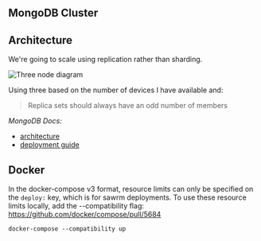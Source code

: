 ## MongoDB Cluster

## Architecture
We're going to scale using replication rather than sharding.

![Three node diagram](https://docs.mongodb.com/manual/_images/replica-set-primary-with-two-secondaries.bakedsvg.svg)

Using three based on the number of devices I have available and:

> Replica sets should always have an odd number of members

*MongoDB Docs:*

* [architecture](https://docs.mongodb.com/manual/core/replica-set-architecture-three-members/)
* [deployment guide](https://docs.mongodb.com/manual/tutorial/deploy-replica-set/)

## Docker

In the docker-compose v3 format, resource limits can only be specified on the `deploy:` key,
which is for sawrm deployments. To use these resource limits locally, add the --compatibility flag:
https://github.com/docker/compose/pull/5684

```
docker-compose --compatibility up
```